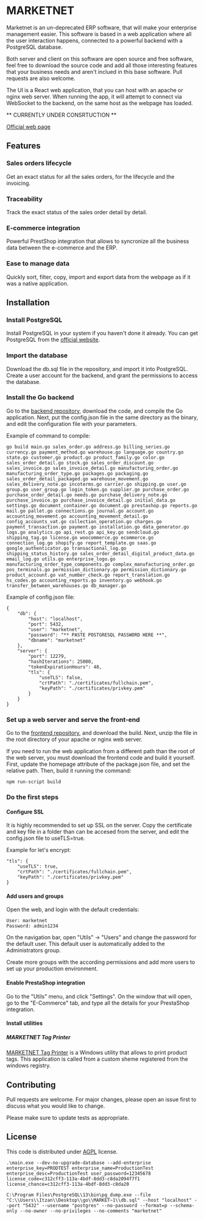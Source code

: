 # MARKETNET

Marketnet is an un-deprecated ERP software, that will make your enterprise management easier. This software is based in a web application where all the user interaction happens, connected to a powerful backend with a PostgreSQL database.

Both server and client on this software are open source and free software, feel free to download the source code and add all those interesting features that your business needs and aren't inclued in this base software. Pull requests are also welcome.

The UI is a React web application, that you can host with an apache or nginx web server. When running the app, it will attempt to connect via WebSocket to the backend, on the same host as the webpage has loaded.

** CURRENTLY UNDER CONSRTUCTION **

[Official web page](https://www.marketnet.io/)

## Features

### Sales orders lifecycle

Get an exact status for all the sales orders, for the lifecycle and the invoicing.

### Traceability

Track the exact status of the sales order detail by detail.

### E-commerce integration

Powerful PrestShop integration that allows to syncronize all the business data between the e-commerce and the ERP.

### Ease to manage data

Quickly sort, filter, copy, import and export data from the webpage as if it was a native application.


## Installation

### Install PostgreSQL

Install PostgreSQL in your system if you haven't done it already. You can get PostgreSQL from the [official website](https://www.postgresql.org/download/).

### Import the database

Download the db.sql file in the repository, and import it into PostgreSQL.
Create a user account for the backend, and grant the permissions to access the database.

### Install the Go backend

Go to the [backend repository](https://github.com/Itzanh/MARKETNET-Server), download the code, and compile the Go application. Next, put the config.json file in the same directory as the binary, and edit the configuration file with your parameters.

Example of command to compile:
```
go build main.go sales_order.go address.go billing_series.go currency.go payment_method.go warehouse.go language.go country.go state.go customer.go product.go product_family.go color.go sales_order_detail.go stock.go sales_order_discount.go sales_invoice.go sales_invoice_detail.go manufacturing_order.go manufacturing_order_type.go packages.go packaging.go sales_order_detail_packaged.go warehouse_movement.go sales_delivery_note.go incoterms.go carrier.go shipping.go user.go group.go user_group.go login_token.go supplier.go purchase_order.go purchase_order_detail.go needs.go purchase_delivery_note.go purchase_invoice.go purchase_invoice_detail.go initial_data.go settings.go document_container.go document.go prestashop.go reports.go mail.go pallet.go connections.go journal.go account.go accounting_movement.go accounting_movement_detail.go config_accounts_vat.go collection_operation.go charges.go payment_transaction.go payment.go installation.go data_generator.go logs.go analytics.go api_rest.go api_key.go sendcloud.go shipping_tag.go license.go woocommerce.go ecommerce.go connection_log.go shopify.go report_template.go saas.go google_authenticator.go transactional_log.go shipping_status_history.go sales_order_detail_digital_product_data.go email_log.go utils.go enterprise_logo.go manufacturing_order_type_components.go complex_manufacturing_order.go pos_terminals.go permission_dictionary.go permission_dictionary.go product_account.go vat_number_check.go report_translation.go hs_codes.go accounting_reports.go inventory.go webhook.go transfer_between_warehouses.go db_manager.go
```

Example of config.json file:
```
{
    "db": {
        "host": "localhost",
        "port": 5432,
        "user": "marketnet",
        "password": "** PASTE POSTGRESQL PASSWORD HERE **",
        "dbname": "marketnet"
    },
    "server": {
        "port": 12279,
        "hashIterations": 25000,
        "tokenExpirationHours": 48,
        "tls": {
            "useTLS": false,
            "crtPath": "./certificates/fullchain.pem",
            "keyPath": "./certificates/privkey.pem"
        }
    }
}
```

### Set up a web server and serve the front-end

Go to the [frontend repository](https://github.com/Itzanh/MARKETNET-Web), and download the build. Next, unzip the file in the root directory of your apache or nginx web server.

If you need to run the web application from a different path than the root of the web server, you must download the frontend code and build it yourself. First, update the homepage attribute of the package.json file, and set the relative path. Then, build it running the command:

```
npm run-script build
```

### Do the first steps

#### Configure SSL

It is highly recommended to set up SSL on the server. Copy the certificate and key file in a folder than can be accesed from the server, and edit the config.json file to useTLS=true.

Example for let's encrypt:

```
"tls": {
    "useTLS": true,
    "crtPath": "./certificates/fullchain.pem",
    "keyPath": "./certificates/privkey.pem"
}
```

#### Add users and groups

Open the web, and login with the default credentials:

```
User: marketnet
Password: admin1234
```

On the navigation bar, open "Utils" -> "Users" and change the password for the default user. This default user is automatically added to the Administrators group.

Create more groups with the according permissions and add more users to set up your production environment.

#### Enable PrestaShop integration

Go to the "Utils" menu, and click "Settings". On the window that will open, go to the "E-Commerce" tab, and type all the details for your PrestaShop integration.

#### Install utilities
##### MARKETNET Tag Printer

[MARKETNET Tag Printer](https://github.com/Itzanh/MARKETNET-Tag-printer) is a Windows utility that allows to print product tags. This application is called from a custom sheme registered from the windows registry.

## Contributing
Pull requests are welcome. For major changes, please open an issue first to discuss what you would like to change.

Please make sure to update tests as appropriate.

## License

This code is distributed under [AGPL](https://spdx.org/licenses/AGPL-3.0-or-later.html) license.

```
.\main.exe --dev-no-upgrade-database --add-enterprise enterprise_key=PRODTEST enterprise_name=ProductionTest enterprise_desc=ProductionTest user_password=12345678 license_code=c312cff3-113a-4bdf-8dd3-c8da2094f7f1 license_chance=c312cff3-113a-4bdf-8dd3-c8da20
```

```
C:\Program Files\PostgreSQL\13\bin\pg_dump.exe --file "C:\\Users\\Itzan\\Desktop\\go\\MARKET~1\\db.sql" --host "localhost" --port "5432" --username "postgres" --no-password --format=p --schema-only --no-owner --no-privileges --no-comments "marketnet"
```
